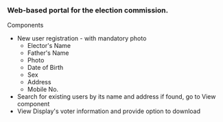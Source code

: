 ### Web-based portal for the election commission.

Components

- New user registration - with mandatory photo
  - Elector's Name
  - Father's Name
  - Photo
  - Date of Birth
  - Sex
  - Address
  - Mobile No.
- Search for existing users by its name and address if found, go to View component
- View Display's voter information and provide option to download
